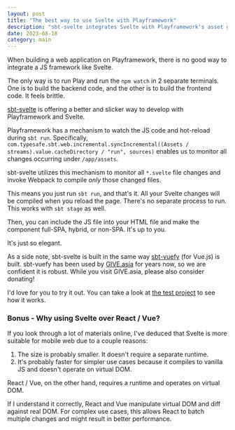 ```yaml
---
layout: post
title: "The best way to use Svelte with Playframework"
description: "sbt-svelte integrates Svelte with Playframework's asset generation process. It's the cleanest way to use Svelte with Playframework."
date: 2023-08-18
category: main
---
```


When building a web application on Playframework, there is no good way to integrate a JS framework like Svelte.

The only way is to run Play and run the `npm watch` in 2 separate terminals. 
One is to build the backend code, and the other is to build the frontend code. It feels brittle.

[sbt-svelte](https://github.com/tanin47/sbt-svelte) is offering a better and slicker way to develop with Playframework and Svelte.

Playframework has a mechanism to watch the JS code and hot-reload during `sbt run`. Specifically, `com.typesafe.sbt.web.incremental.syncIncremental((Assets / streams).value.cacheDirectory / "run", sources)` 
enables us to monitor all changes occurring under `/app/assets`.

sbt-svelte utilizes this mechanism to monitor all `*.svelte` file changes and invoke Webpack to compile *only* those changed files.

This means you just run `sbt run`, and that's it. All your Svelte changes will be compiled when you reload the page. There's no separate process to run. This works with `sbt stage` as well.

Then, you can include the JS file into your HTML file and make the component full-SPA, hybrid, or non-SPA. It's up to you.

It's just so elegant.

As a side note, sbt-svelte is built in the same way [sbt-vuefy](https://github.com/GIVESocialMovement/sbt-vuefy) (for Vue.js) is built. 
sbt-vuefy has been used by [GIVE.asia](https://give.asia) for years now, so we are confident it is robust.
While you visit GIVE.asia, please also consider donating!

I'd love for you to try it out. You can take a look at [the test project](https://github.com/tanin47/sbt-svelte) to see how it works.

### Bonus - Why using Svelte over React / Vue?

If you look through a lot of materials online, 
I've deduced that Svelte is more suitable for mobile web due to a couple reasons:

1. The size is probably smaller. It doesn't require a separate runtime. 
2. It's probably faster for simpler use cases because it compiles to vanilla JS and doesn't operate on virtual DOM.

React / Vue, on the other hand, requires a runtime and operates on virtual DOM. 

If I understand it correctly, React and Vue manipulate virtual DOM and diff against real DOM. For complex use cases, this allows React to batch multiple changes and might result in better performance.
